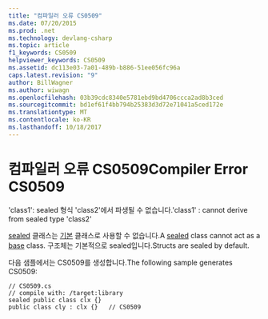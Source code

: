 ```yaml
---
title: "컴파일러 오류 CS0509"
ms.date: 07/20/2015
ms.prod: .net
ms.technology: devlang-csharp
ms.topic: article
f1_keywords: CS0509
helpviewer_keywords: CS0509
ms.assetid: dc113e03-7a01-489b-b886-51ee056fc96a
caps.latest.revision: "9"
author: BillWagner
ms.author: wiwagn
ms.openlocfilehash: 03b39cdc8340e5781ebd9bd4706ccca2ad8b3ced
ms.sourcegitcommit: bd1ef61f4bb794b25383d3d72e71041a5ced172e
ms.translationtype: MT
ms.contentlocale: ko-KR
ms.lasthandoff: 10/18/2017
---
```

# <a name="compiler-error-cs0509"></a><span data-ttu-id="1da29-102">컴파일러 오류 CS0509</span><span class="sxs-lookup"><span data-stu-id="1da29-102">Compiler Error CS0509</span></span>
<span data-ttu-id="1da29-103">'class1': sealed 형식 'class2'에서 파생될 수 없습니다.</span><span class="sxs-lookup"><span data-stu-id="1da29-103">'class1' : cannot derive from sealed type 'class2'</span></span>  
  
 <span data-ttu-id="1da29-104">[sealed](../../csharp/language-reference/keywords/sealed.md) 클래스는 [기본](../../csharp/language-reference/keywords/base.md) 클래스로 사용할 수 없습니다.</span><span class="sxs-lookup"><span data-stu-id="1da29-104">A [sealed](../../csharp/language-reference/keywords/sealed.md) class cannot act as a [base](../../csharp/language-reference/keywords/base.md) class.</span></span> <span data-ttu-id="1da29-105">구조체는 기본적으로 sealed입니다.</span><span class="sxs-lookup"><span data-stu-id="1da29-105">Structs are sealed by default.</span></span>  
  
 <span data-ttu-id="1da29-106">다음 샘플에서는 CS0509를 생성합니다.</span><span class="sxs-lookup"><span data-stu-id="1da29-106">The following sample generates CS0509:</span></span>  
  
```  
// CS0509.cs  
// compile with: /target:library  
sealed public class clx {}  
public class cly : clx {}   // CS0509  
```
